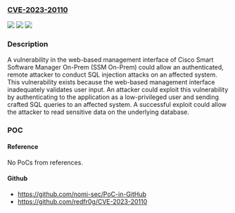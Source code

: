 ### [CVE-2023-20110](https://cve.mitre.org/cgi-bin/cvename.cgi?name=CVE-2023-20110)
![](https://img.shields.io/static/v1?label=Product&message=Cisco%20Smart%20Software%20Manager%20On-Prem%20&color=blue)
![](https://img.shields.io/static/v1?label=Version&message=n%2Fa&color=blue)
![](https://img.shields.io/static/v1?label=Vulnerability&message=CWE-89&color=brighgreen)

### Description

A vulnerability in the web-based management interface of Cisco Smart Software Manager On-Prem (SSM On-Prem) could allow an authenticated, remote attacker to conduct SQL injection attacks on an affected system. This vulnerability exists because the web-based management interface inadequately validates user input. An attacker could exploit this vulnerability by authenticating to the application as a low-privileged user and sending crafted SQL queries to an affected system. A successful exploit could allow the attacker to read sensitive data on the underlying database.

### POC

#### Reference
No PoCs from references.

#### Github
- https://github.com/nomi-sec/PoC-in-GitHub
- https://github.com/redfr0g/CVE-2023-20110

